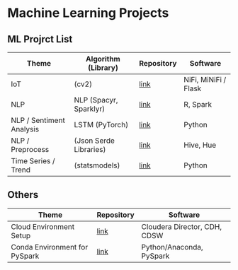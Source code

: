 # Machine Learning Projects

## ML Projrct List

| Theme | Algorithm (Library) | Repository| Software |
| ---- | ---- | ---- | ---- |
| IoT | (cv2) | [link](https://github.com/YoshiyukiKono/FaceMonitoring.git) | NiFi, MiNiFi / Flask |
| NLP | NLP (Spacyr, Sparklyr) | [link](https://github.com/YoshiyukiKono/SocialMediaNLP.git) | R, Spark |
| NLP / Sentiment Analysis | LSTM (PyTorch) | [link](https://github.com/YoshiyukiKono/SocialMediaSentimentAnalysis.git) | Python |
| NLP / Preprocess | (Json Serde Libraries) | [link](https://github.com/YoshiyukiKono/SocialMediaDataEngineering.git.git) | Hive, Hue |
| Time Series / Trend | (statsmodels) | [link](https://github.com/YoshiyukiKono/ml_statsmodels_trend.git) | Python |

## Others

| Theme | Repository| Software |
| ---- | ---- | ---- |
| Cloud Environment Setup | [link](https://github.com/YoshiyukiKono/cloudera-demo-env.git) | Cloudera Director, CDH, CDSW |
| Conda Environment for PySpark | [link](https://github.com/YoshiyukiKono/conda_pyspark_py36.git) | Python/Anaconda, PySpark |
